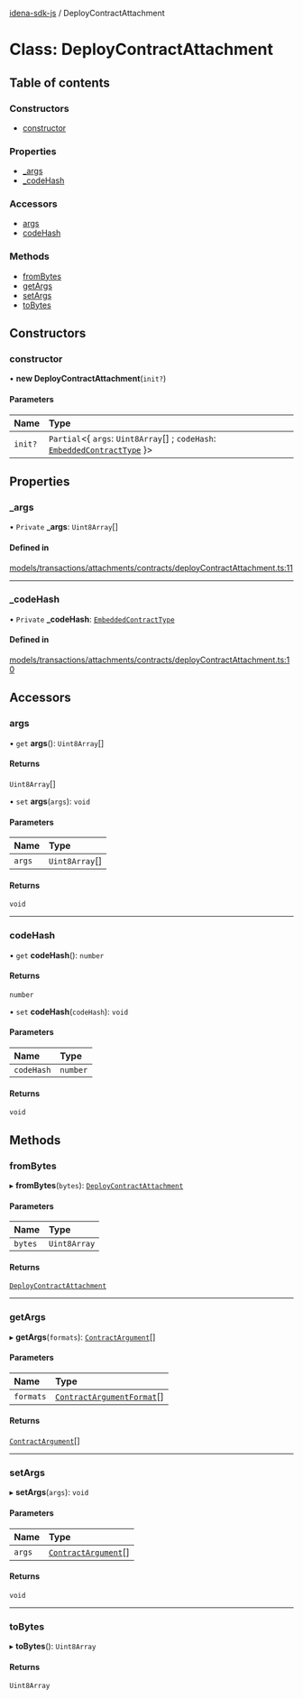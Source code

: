 [idena-sdk-js](../README.md) / DeployContractAttachment

# Class: DeployContractAttachment

## Table of contents

### Constructors

- [constructor](DeployContractAttachment.md#constructor)

### Properties

- [\_args](DeployContractAttachment.md#_args)
- [\_codeHash](DeployContractAttachment.md#_codehash)

### Accessors

- [args](DeployContractAttachment.md#args)
- [codeHash](DeployContractAttachment.md#codehash)

### Methods

- [fromBytes](DeployContractAttachment.md#frombytes)
- [getArgs](DeployContractAttachment.md#getargs)
- [setArgs](DeployContractAttachment.md#setargs)
- [toBytes](DeployContractAttachment.md#tobytes)

## Constructors

### constructor

• **new DeployContractAttachment**(`init?`)

#### Parameters

| Name | Type |
| :------ | :------ |
| `init?` | `Partial`<{ `args`: `Uint8Array`[] ; `codeHash`: [`EmbeddedContractType`](../enums/EmbeddedContractType.md)  }\> |

## Properties

### \_args

• `Private` **\_args**: `Uint8Array`[]

#### Defined in

[models/transactions/attachments/contracts/deployContractAttachment.ts:11](https://github.com/idena-network/idena-sdk-js/blob/master/src/models/transactions/attachments/contracts/deployContractAttachment.ts#L11)

___

### \_codeHash

• `Private` **\_codeHash**: [`EmbeddedContractType`](../enums/EmbeddedContractType.md)

#### Defined in

[models/transactions/attachments/contracts/deployContractAttachment.ts:10](https://github.com/idena-network/idena-sdk-js/blob/master/src/models/transactions/attachments/contracts/deployContractAttachment.ts#L10)

## Accessors

### args

• `get` **args**(): `Uint8Array`[]

#### Returns

`Uint8Array`[]

• `set` **args**(`args`): `void`

#### Parameters

| Name | Type |
| :------ | :------ |
| `args` | `Uint8Array`[] |

#### Returns

`void`

___

### codeHash

• `get` **codeHash**(): `number`

#### Returns

`number`

• `set` **codeHash**(`codeHash`): `void`

#### Parameters

| Name | Type |
| :------ | :------ |
| `codeHash` | `number` |

#### Returns

`void`

## Methods

### fromBytes

▸ **fromBytes**(`bytes`): [`DeployContractAttachment`](DeployContractAttachment.md)

#### Parameters

| Name | Type |
| :------ | :------ |
| `bytes` | `Uint8Array` |

#### Returns

[`DeployContractAttachment`](DeployContractAttachment.md)

___

### getArgs

▸ **getArgs**(`formats`): [`ContractArgument`](../interfaces/ContractArgument.md)[]

#### Parameters

| Name | Type |
| :------ | :------ |
| `formats` | [`ContractArgumentFormat`](../enums/ContractArgumentFormat.md)[] |

#### Returns

[`ContractArgument`](../interfaces/ContractArgument.md)[]

___

### setArgs

▸ **setArgs**(`args`): `void`

#### Parameters

| Name | Type |
| :------ | :------ |
| `args` | [`ContractArgument`](../interfaces/ContractArgument.md)[] |

#### Returns

`void`

___

### toBytes

▸ **toBytes**(): `Uint8Array`

#### Returns

`Uint8Array`
